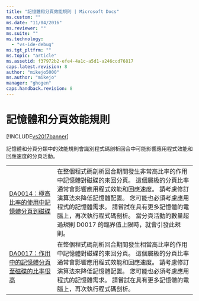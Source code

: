 ```yaml
---
title: "記憶體和分頁效能規則 | Microsoft Docs"
ms.custom: ""
ms.date: "11/04/2016"
ms.reviewer: ""
ms.suite: ""
ms.technology: 
  - "vs-ide-debug"
ms.tgt_pltfrm: ""
ms.topic: "article"
ms.assetid: f37972b2-efe4-4a1c-a5d1-a246ccd76817
caps.latest.revision: 8
author: "mikejo5000"
ms.author: "mikejo"
manager: "ghogen"
caps.handback.revision: 8
---
```

# 記憶體和分頁效能規則
[!INCLUDE[vs2017banner](../code-quality/includes/vs2017banner.md)]

記憶體和分頁分類中的效能規則會識別程式碼剖析回合中可能影響應用程式效能和回應速度的分頁活動。  
  
|||  
|-|-|  
|[DA0014：極高比率的使用中記憶體分頁到磁碟](../Topic/DA0014:%20Extremely%20high%20rates%20of%20paging%20active%20memory%20to%20disk.md)|在整個程式碼剖析回合期間發生非常高比率的作用中記憶體對磁碟的來回分頁。  這個層級的分頁比率通常會影響應用程式效能和回應速度。  請考慮修訂演算法來降低記憶體配置。  您可能也必須考慮應用程式的記憶體需求。  請嘗試在具有更多記憶體的電腦上，再次執行程式碼剖析。  當分頁活動的數量超過規則 D0017 的臨界值上限時，就會引發此規則。|  
|[DA0017：作用中的記憶體分頁至磁碟的比率很高](../profiling/da0017-high-rates-of-paging-active-memory-to-disk.md)|在整個程式碼剖析回合期間發生相當高比率的作用中記憶體對磁碟的來回分頁。  這個層級的分頁比率通常會影響應用程式效能和回應速度。  請考慮修訂演算法來降低記憶體配置。  您可能也必須考慮應用程式的記憶體需求。  請嘗試在具有更多記憶體的電腦上，再次執行程式碼剖析。|